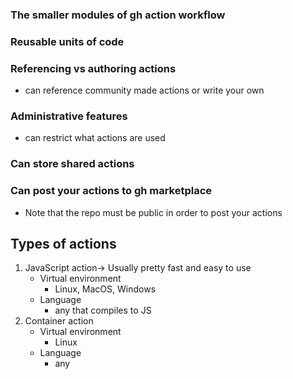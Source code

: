 ### The smaller modules of gh action workflow
### Reusable units of code
### Referencing vs authoring actions
- can reference community made actions or write your own
### Administrative features
- can restrict what actions are used
### Can store shared actions
### Can post your actions to gh marketplace
- Note that the repo must be public in order to post your actions
## Types of actions
1. JavaScript action-> Usually pretty fast and easy to use
	- Virtual environment
		- Linux, MacOS, Windows
	- Language
		- any that compiles to JS
1. Container action
	- Virtual environment
		- Linux
	- Language
		- any